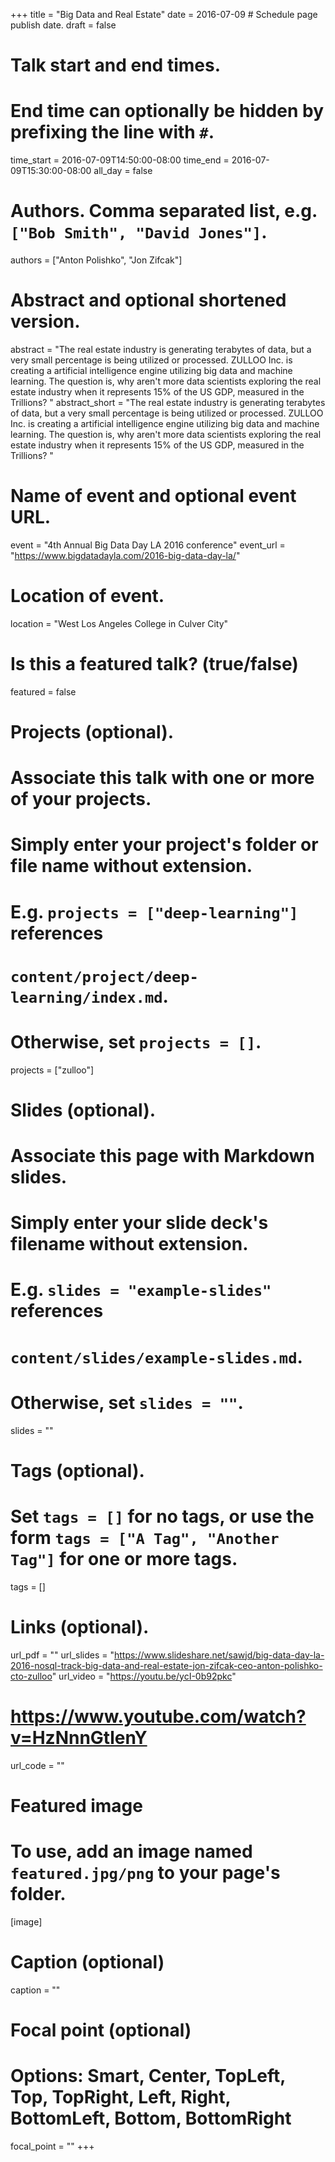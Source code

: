 +++
title = "Big Data and Real Estate"
date = 2016-07-09  # Schedule page publish date.
draft = false

# Talk start and end times.
#   End time can optionally be hidden by prefixing the line with `#`.
time_start = 2016-07-09T14:50:00-08:00
time_end = 2016-07-09T15:30:00-08:00
all_day = false

# Authors. Comma separated list, e.g. `["Bob Smith", "David Jones"]`.
authors = ["Anton Polishko", "Jon Zifcak"]

# Abstract and optional shortened version.
abstract = "The real estate industry is generating terabytes of data, but a very small percentage is being utilized or processed. ZULLOO Inc. is creating a artificial intelligence engine utilizing big data and machine learning. The question is, why aren't more data scientists exploring the real estate industry when it represents 15% of the US GDP, measured in the Trillions? "
abstract_short = "The real estate industry is generating terabytes of data, but a very small percentage is being utilized or processed. ZULLOO Inc. is creating a artificial intelligence engine utilizing big data and machine learning. The question is, why aren't more data scientists exploring the real estate industry when it represents 15% of the US GDP, measured in the Trillions? "

# Name of event and optional event URL.
event = "4th Annual Big Data Day LA 2016 conference"
event_url = "https://www.bigdatadayla.com/2016-big-data-day-la/"

# Location of event.
location = "West Los Angeles College in Culver City"

# Is this a featured talk? (true/false)
featured = false

# Projects (optional).
#   Associate this talk with one or more of your projects.
#   Simply enter your project's folder or file name without extension.
#   E.g. `projects = ["deep-learning"]` references 
#   `content/project/deep-learning/index.md`.
#   Otherwise, set `projects = []`.
projects = ["zulloo"]

# Slides (optional).
#   Associate this page with Markdown slides.
#   Simply enter your slide deck's filename without extension.
#   E.g. `slides = "example-slides"` references 
#   `content/slides/example-slides.md`.
#   Otherwise, set `slides = ""`.
slides = ""

# Tags (optional).
#   Set `tags = []` for no tags, or use the form `tags = ["A Tag", "Another Tag"]` for one or more tags.
tags = []

# Links (optional).
url_pdf = ""
url_slides = "https://www.slideshare.net/sawjd/big-data-day-la-2016-nosql-track-big-data-and-real-estate-jon-zifcak-ceo-anton-polishko-cto-zulloo"
url_video = "https://youtu.be/ycI-0b92pkc" 
# https://www.youtube.com/watch?v=HzNnnGtlenY
url_code = ""

# Featured image
# To use, add an image named `featured.jpg/png` to your page's folder. 
[image]
  # Caption (optional)
  caption = ""

  # Focal point (optional)
  # Options: Smart, Center, TopLeft, Top, TopRight, Left, Right, BottomLeft, Bottom, BottomRight
  focal_point = ""
+++
